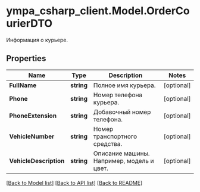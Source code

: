 # ympa_csharp_client.Model.OrderCourierDTO
Информация о курьере.

## Properties

Name | Type | Description | Notes
------------ | ------------- | ------------- | -------------
**FullName** | **string** | Полное имя курьера. | [optional] 
**Phone** | **string** | Номер телефона курьера. | [optional] 
**PhoneExtension** | **string** | Добавочный номер телефона. | [optional] 
**VehicleNumber** | **string** | Номер транспортного средства. | [optional] 
**VehicleDescription** | **string** | Описание машины. Например, модель и цвет. | [optional] 

[[Back to Model list]](../README.md#documentation-for-models) [[Back to API list]](../README.md#documentation-for-api-endpoints) [[Back to README]](../README.md)

